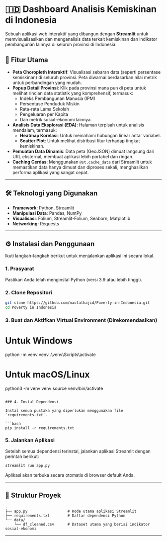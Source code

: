 # 🇮🇩 Dashboard Analisis Kemiskinan di Indonesia

Sebuah aplikasi web interaktif yang dibangun dengan **Streamlit** untuk memvisualisasikan dan menganalisis data terkait kemiskinan dan indikator pembangunan lainnya di seluruh provinsi di Indonesia.

## 🚀 Fitur Utama

-   **Peta Choropleth Interaktif**: Visualisasi sebaran data (seperti persentase kemiskinan) di seluruh provinsi. Peta diwarnai berdasarkan nilai metrik untuk perbandingan yang mudah.
-   **Popup Detail Provinsi**: Klik pada provinsi mana pun di peta untuk melihat rincian data statistik yang komprehensif, termasuk:
    -   Indeks Pembangunan Manusia (IPM)
    -   Persentase Penduduk Miskin
    -   Rata-rata Lama Sekolah
    -   Pengeluaran per Kapita
    -   Dan metrik sosial-ekonomi lainnya.
-   **Analisis Data Eksplorasi (EDA)**: Halaman terpisah untuk analisis mendalam, termasuk:
    -   **Heatmap Korelasi**: Untuk memahami hubungan linear antar variabel.
    -   **Scatter Plot**: Untuk melihat distribusi fitur terhadap tingkat kemiskinan.
-   **Pemuatan Data Dinamis**: Data peta (GeoJSON) dimuat langsung dari URL eksternal, membuat aplikasi lebih portabel dan ringan.
-   **Caching Cerdas**: Menggunakan `@st.cache_data` dari Streamlit untuk memastikan data hanya dimuat dan diproses sekali, menghasilkan performa aplikasi yang sangat cepat.

---

## 🛠️ Teknologi yang Digunakan

-   **Framework**: Python, Streamlit
-   **Manipulasi Data**: Pandas, NumPy
-   **Visualisasi**: Folium, Streamlit-Folium, Seaborn, Matplotlib
-   **Networking**: Requests

---

## ⚙️ Instalasi dan Penggunaan

Ikuti langkah-langkah berikut untuk menjalankan aplikasi ini secara lokal.

### 1. Prasyarat

Pastikan Anda telah menginstal Python (versi 3.9 atau lebih tinggi).

### 2. Clone Repositori

```bash
git clone https://github.com/naufalhajid/Poverty-in-Indonesia.git
cd Poverty in Indonesia
```

### 3. Buat dan Aktifkan Virtual Environment (Direkomendasikan)

# Untuk Windows
python -m venv venv
.\venv\Scripts\activate

# Untuk macOS/Linux
python3 -m venv venv
source venv/bin/activate
```

### 4. Instal Dependensi

Instal semua pustaka yang diperlukan menggunakan file `requirements.txt`.

```bash
pip install -r requirements.txt
```

### 5. Jalankan Aplikasi

Setelah semua dependensi terinstal, jalankan aplikasi Streamlit dengan perintah berikut:

```bash
streamlit run app.py
```

Aplikasi akan terbuka secara otomatis di browser default Anda.

---

## 📂 Struktur Proyek

```
.
├── app.py                  # Kode utama aplikasi Streamlit
├── requirements.txt        # Daftar dependensi Python
└── data/
    └── df_cleaned.csv      # Dataset utama yang berisi indikator sosial-ekonomi
```

---